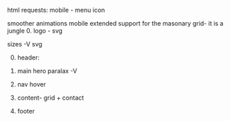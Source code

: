 html requests:
mobile - menu icon

smoother animations
mobile extended support for the masonary grid- it is a jungle
0. logo - svg



sizes -V
svg


0. header:

0. main hero
paralax -V


0. nav hover

00. content- grid + contact

0. footer


